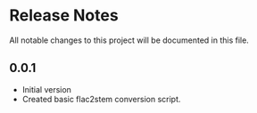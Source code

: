 # Release Notes
All notable changes to this project will be documented in this file.

## 0.0.1
- Initial version
- Created basic flac2stem conversion script.
